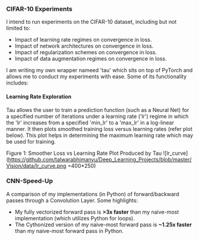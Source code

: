 ### CIFAR-10 Experiments
I intend to run experiments on the CIFAR-10 dataset, including but not limited to:
* Impact of learning rate regimes on convergence in loss.
* Impact of network architectures on convergence in loss.
* Impact of regularization schemes on convergence in loss.
* Impact of data augmentation regimes on convergence in loss.

I am writing my own wrapper nameed 'tau' which sits on top of PyTorch and allows me to conduct my experiments with ease. Some of its functionality includes:

#### Learning Rate Exploration
Tau allows the user to train a prediction function (such as a Neural Net) for a specified number of iterations under a learning rate ('lr') regime in which the 'lr' increases from a specified 'min_lr' to a 'max_lr' in a log-linear manner. It then plots smoothed training loss versus learning rates (refer plot below). This plot helps in determining the maximum learning rate which may be used for training.

Figure 1: Smoother Loss vs Learning Rate Plot Produced by Tau
![lr_curve](https://github.com/talwarabhimanyu/Deep_Learning_Projects/blob/master/Vision/data/lr_curve.png =400*250)

### CNN-Speed-Up
A comparison of my implementations (in Python) of forward/backward passes through a Convolution Layer. Some highlights:
* My fully vectorized forward pass is **>3x faster** than my naive-most implementation (which utilizes Python for loops).
* The Cythonized version of my naive-most forward pass is **~1.25x faster** than my naive-most forward pass in Python.


